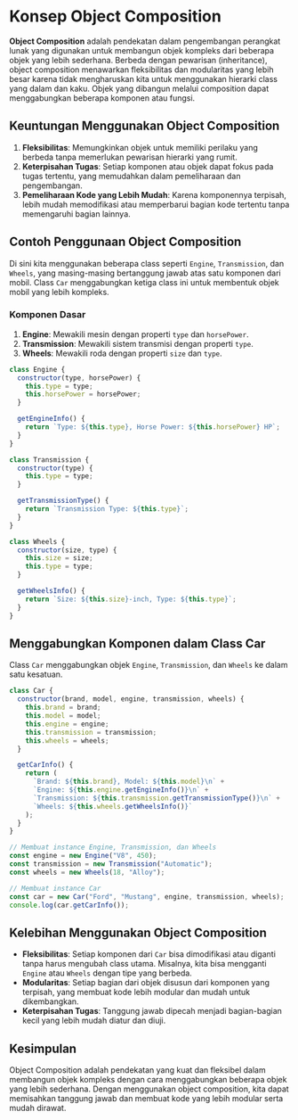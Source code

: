 # Konsep Object Composition

**Object Composition** adalah pendekatan dalam pengembangan perangkat lunak yang digunakan untuk membangun objek kompleks dari beberapa objek yang lebih sederhana. Berbeda dengan pewarisan (inheritance), object composition menawarkan fleksibilitas dan modularitas yang lebih besar karena tidak mengharuskan kita untuk menggunakan hierarki class yang dalam dan kaku. Objek yang dibangun melalui composition dapat menggabungkan beberapa komponen atau fungsi.

## Keuntungan Menggunakan Object Composition

1. **Fleksibilitas**: Memungkinkan objek untuk memiliki perilaku yang berbeda tanpa memerlukan pewarisan hierarki yang rumit.
2. **Keterpisahan Tugas**: Setiap komponen atau objek dapat fokus pada tugas tertentu, yang memudahkan dalam pemeliharaan dan pengembangan.
3. **Pemeliharaan Kode yang Lebih Mudah**: Karena komponennya terpisah, lebih mudah memodifikasi atau memperbarui bagian kode tertentu tanpa memengaruhi bagian lainnya.

## Contoh Penggunaan Object Composition

Di sini kita menggunakan beberapa class seperti `Engine`, `Transmission`, dan `Wheels`, yang masing-masing bertanggung jawab atas satu komponen dari mobil. Class `Car` menggabungkan ketiga class ini untuk membentuk objek mobil yang lebih kompleks.

### Komponen Dasar

1. **Engine**: Mewakili mesin dengan properti `type` dan `horsePower`.
2. **Transmission**: Mewakili sistem transmisi dengan properti `type`.
3. **Wheels**: Mewakili roda dengan properti `size` dan `type`.

```javascript
class Engine {
  constructor(type, horsePower) {
    this.type = type;
    this.horsePower = horsePower;
  }

  getEngineInfo() {
    return `Type: ${this.type}, Horse Power: ${this.horsePower} HP`;
  }
}

class Transmission {
  constructor(type) {
    this.type = type;
  }

  getTransmissionType() {
    return `Transmission Type: ${this.type}`;
  }
}

class Wheels {
  constructor(size, type) {
    this.size = size;
    this.type = type;
  }

  getWheelsInfo() {
    return `Size: ${this.size}-inch, Type: ${this.type}`;
  }
}
```

## Menggabungkan Komponen dalam Class Car

Class `Car` menggabungkan objek `Engine`, `Transmission`, dan `Wheels` ke dalam satu kesatuan.

```javascript
class Car {
  constructor(brand, model, engine, transmission, wheels) {
    this.brand = brand;
    this.model = model;
    this.engine = engine;
    this.transmission = transmission;
    this.wheels = wheels;
  }

  getCarInfo() {
    return (
      `Brand: ${this.brand}, Model: ${this.model}\n` +
      `Engine: ${this.engine.getEngineInfo()}\n` +
      `Transmission: ${this.transmission.getTransmissionType()}\n` +
      `Wheels: ${this.wheels.getWheelsInfo()}`
    );
  }
}

// Membuat instance Engine, Transmission, dan Wheels
const engine = new Engine("V8", 450);
const transmission = new Transmission("Automatic");
const wheels = new Wheels(18, "Alloy");

// Membuat instance Car
const car = new Car("Ford", "Mustang", engine, transmission, wheels);
console.log(car.getCarInfo());
```

## Kelebihan Menggunakan Object Composition

- **Fleksibilitas**: Setiap komponen dari `Car` bisa dimodifikasi atau diganti tanpa harus mengubah class utama. Misalnya, kita bisa mengganti `Engine` atau `Wheels` dengan tipe yang berbeda.
- **Modularitas**: Setiap bagian dari objek disusun dari komponen yang terpisah, yang membuat kode lebih modular dan mudah untuk dikembangkan.
- **Keterpisahan Tugas**: Tanggung jawab dipecah menjadi bagian-bagian kecil yang lebih mudah diatur dan diuji.

## Kesimpulan

Object Composition adalah pendekatan yang kuat dan fleksibel dalam membangun objek kompleks dengan cara menggabungkan beberapa objek yang lebih sederhana. Dengan menggunakan object composition, kita dapat memisahkan tanggung jawab dan membuat kode yang lebih modular serta mudah dirawat.
